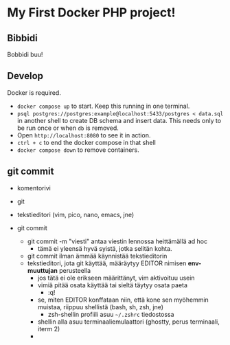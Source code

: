 # My First Docker PHP project!

## Bibbidi

Bobbidi buu!

## Develop

Docker is required.

- `docker compose up` to start. Keep this running in one terminal.
- `psql postgres://postgres:example@localhost:5433/postgres < data.sql` in another shell to create DB schema and insert data. This needs only to be run once or when `db` is removed.
- Open `http://localhost:8080` to see it in action.
- `ctrl + c` to end the docker compose in that shell
- `docker compose down` to remove containers.

## git commit

- komentorivi
- git
- tekstieditori (vim, pico, nano, emacs, jne)

- git commit
  - git commit -m "viesti" antaa viestin lennossa heittämällä ad hoc
    - tämä ei yleensä hyvä syistä, jotka selitän kohta.
  - git commit ilman ämmää käynnistää tekstieditorin
  - tekstieditori, jota git käyttää, määräytyy EDITOR nimisen **env-muuttujan** perusteella
    - jos tätä ei ole erikseen määrittänyt, vim aktivoituu usein
    - vimiä pitää osata käyttää tai sieltä täytyy osata paeta
      - :q!
    - se, miten EDITOR konffataan niin, että kone sen myöhemmin muistaa, riippuu shellistä (bash, sh, zsh, jne)
      - zsh-shellin profiili asuu `~/.zshrc` tiedostossa
    - shellin alla asuu terminaaliemulaattori (ghostty, perus terminaali, iterm 2)
    -
